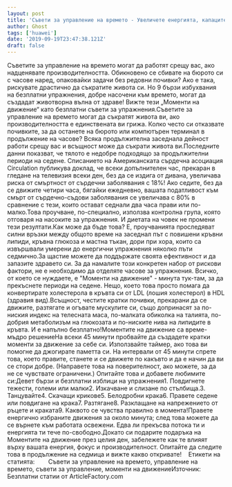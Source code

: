 ```yaml
---
layout: post
title: 'Съвети за управление на времето - Увеличете енергията, капацитета и живота, използвайки моментите на движение'
author: Ghost
tags: ['huawei']
date: '2019-09-19T23:47:38.121Z'
draft: false
---
```


Съветите за управление на времето могат да работят срещу вас, ако надценявате производителността. Обикновено се сбивате на бюрото си с часове наред, опаковайки задачи без редовни почивки? Ако е така, рискувате драстично да съкратите живота си. Но 9 бързи избухвания на безплатни упражнения, добре насочени към времето, могат да създадат животворна вълна от здраве! Вижте тези „Моменти на движение“ като безплатни съвети за упражнения.Съветите за управление на времето могат да съкратят живота ви, ако производителността е единствената ви грижа. Колко често си отказвате почивките, за да останете на бюрото или компютърен терминал в продължение на часове? Всяка продължителна заседнала дейност работи срещу вас и всъщност може да съкрати живота ви.Последните данни показват, че тялото е недобре подходящо за продължителни периоди на седене. Списанието на Американската сърдечна асоциация Circulation публикува доклад, че всеки допълнителен час, прекаран в гледане на телевизия всеки ден, без да се издига от дивана, увеличава риска от смъртност от сърдечни заболявания с 18%! Ако седите, без да се движите четири часа, бягайки ежедневно, вашата податливост към смърт от сърдечно-съдови заболявания се увеличава с 80% в сравнение с тези, които остават седнали два часа прави или по-малко.Това проучване, по-специално, използва контролна група, която отговаря на насоките за упражнения. И диетата на човек не промени тези резултати.Как може да бъде това? Е, проучванията проследяват силни връзки между общото време на заседнал път с повишени кръвни липиди, кръвна глюкоза и мастна тъкан, дори при хора, които са извършвали умерени до енергични упражнения няколко пъти седмично.За щастие можете да поддържате своята ефективност и да запазите здравето си. За да намалите този конкретен набор от рискови фактори, не е необходимо да отделяте часове за упражнения. Всичко, от което се нуждаете, е "Моменти на движение" - минута тук-там, за да прекъснете периоди на седене. Нещо, което това просто помага да конвертирате холестерола в кръвта си от LDL (лошия холестерол) в HDL (здравия вид).Всъщност, честите кратки почивки, прекарани да се движите, разтягате и огъвате мускулите си, също допринасят за по-ниския индекс на телесната маса, по-малката обиколка на талията, по-добрия метаболизъм на глюкозата и по-ниските нива на липидите в кръвта. И е напълно безплатно!Моментите на движение са време-мъдро решениеНа всеки 45 минути пробвайте да създадете кратки моменти за движение за себе си. Използвайте таймер, ако това ви помогне да джогирате паметта си. На интервали от 45 минути спрете това, което правите, станете и се движете по какъвто и да е начин да ви се стори добре. (Направете това на поверителност, ако можете, за да не се чувствате ограничени.) Опитайте това и добавете любимите си:Девет бързи и безплатни изблици на упражнения1. Повдигнете тежести, големи или малки2. Изкачване и слизане по стълбища.3. Танцувайте4. Скачащи крикове5. Белодробни крака6. Правете седене или повдигане на крака7. Разтягане8. Разклащане на напрежението от ръцете и краката9. Каквото се чувства правилно в момента!Правете енергично избраните движения за около минута; след това можете да се върнете към работата освежени. Едва ли прекъсва потока ти и енергията ти тече по-свободно.Докато си подарите подаръка на Моментите на движение през целия ден, забележете как те влияят върху вашата енергия, фокус и производителност. Опитайте да следите това в продължение на седмица и вижте какво откривате!    Етикети на статията:        Съвети за управление на времето, управление на времето, съвети за управление, моменти на движениеИзточник: Безплатни статии от ArticleFactory.com
